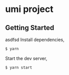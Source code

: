 # umi project

## Getting Started
asdfsd
Install dependencies,

```bash
$ yarn
```

Start the dev server,

```bash
$ yarn start
```
